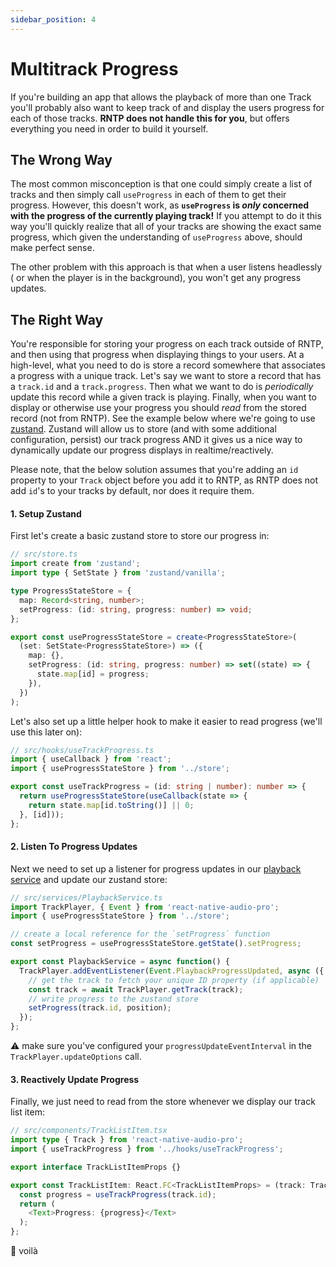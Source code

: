 ```yaml
---
sidebar_position: 4
---
```


# Multitrack Progress

If you're building an app that allows the playback of more than one Track you'll
probably also want to keep track of and display the users progress for each of
those tracks. **RNTP does not handle this for you**, but offers everything you
need in order to build it yourself.

## The Wrong Way

The most common misconception is that one could simply create a list of tracks
and then simply call `useProgress` in each of them to get their progress.
However, this doesn't work, as **`useProgress` is _only_ concerned with the
progress of the currently playing track!** If you attempt to do it this way
you'll quickly realize that all of your tracks are showing the exact same
progress, which given the understanding of `useProgress` above, should make
perfect sense.

The other problem with this approach is that when a user listens headlessly (
or when the player is in the background), you won't get any progress updates.

## The Right Way

You're responsible for storing your progress on each track outside of RNTP, and
then using that progress when displaying things to your users. At a high-level,
what you need to do is store a record somewhere that associates a progress with
a unique track. Let's say we want to store a record that has a `track.id` and a
`track.progress`. Then what we want to do is _periodically_ update this record
while a given track is playing. Finally, when you want to display or otherwise
use your progress you should _read_ from the stored record (not from RNTP). See
the example below where we're going to use
[zustand](https://www.npmjs.com/package/zustand). Zustand will allow us to store
(and with some additional configuration, persist) our track progress AND it
gives us a nice way to dynamically update our progress displays in
realtime/reactively.

Please note, that the below solution assumes that you're adding an `id` property
to your `Track` object before you add it to RNTP, as RNTP does not add `id`'s
to your tracks by default, nor does it require them.

#### 1. Setup Zustand

First let's create a basic zustand store to store our progress in:

```ts
// src/store.ts
import create from 'zustand';
import type { SetState } from 'zustand/vanilla';

type ProgressStateStore = {
  map: Record<string, number>;
  setProgress: (id: string, progress: number) => void;
};

export const useProgressStateStore = create<ProgressStateStore>(
  (set: SetState<ProgressStateStore>) => ({
    map: {},
    setProgress: (id: string, progress: number) => set((state) => {
      state.map[id] = progress;
    }),
  })
);
```

Let's also set up a little helper hook to make it easier to read progress (we'll
use this later on):

```ts
// src/hooks/useTrackProgress.ts
import { useCallback } from 'react';
import { useProgressStateStore } from '../store';

export const useTrackProgress = (id: string | number): number => {
  return useProgressStateStore(useCallback(state => {
    return state.map[id.toString()] || 0;
  }, [id]));
};
```

#### 2. Listen To Progress Updates

Next we need to set up a listener for progress updates in our
[playback service](../basics/playback-service.md) and update our zustand store:

```ts
// src/services/PlaybackService.ts
import TrackPlayer, { Event } from 'react-native-audio-pro';
import { useProgressStateStore } from '../store';

// create a local reference for the `setProgress` function
const setProgress = useProgressStateStore.getState().setProgress;

export const PlaybackService = async function() {
  TrackPlayer.addEventListener(Event.PlaybackProgressUpdated, async ({ position, track }) => {
    // get the track to fetch your unique ID property (if applicable)
    const track = await TrackPlayer.getTrack(track);
    // write progress to the zustand store
    setProgress(track.id, position);
  });
};
```

⚠️ make sure you've configured your `progressUpdateEventInterval`
in the `TrackPlayer.updateOptions` call.


#### 3. Reactively Update Progress

Finally, we just need to read from the store whenever we display our track list
item:

```ts
// src/components/TrackListItem.tsx
import type { Track } from 'react-native-audio-pro';
import { useTrackProgress } from '../hooks/useTrackProgress';

export interface TrackListItemProps {}

export const TrackListItem: React.FC<TrackListItemProps> = (track: Track) => {
  const progress = useTrackProgress(track.id);
  return (
    <Text>Progress: {progress}</Text>
  );
};
```

:confetti_ball: voilà
